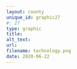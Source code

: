 ```yaml
---
layout: county 
unique_id: graphic27
#: 27
type: graphic
title: 
alt_text: 
url: 
filename: technology.png
date: 2020-06-22
---
```

